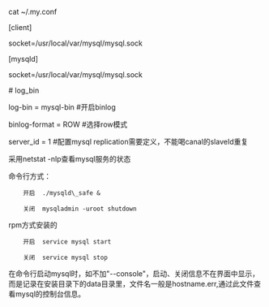 cat ~/.my.conf

\[client\]

socket=/usr/local/var/mysql/mysql.sock

\[mysqld\]

socket=/usr/local/var/mysql/mysql.sock

\# log\_bin

log-bin = mysql-bin \#开启binlog

binlog-format = ROW \#选择row模式

server\_id = 1 \#配置mysql replication需要定义，不能喝canal的slaveId重复



 采用netstat -nlp查看mysql服务的状态

   命令行方式：

        开启  ./mysqld\_safe &

        关闭  mysqladmin -uroot shutdown

   rpm方式安装的

        开启  service mysql start

        关闭  service mysql stop

   在命令行启动mysql时，如不加"--console"，启动、关闭信息不在界面中显示，而是记录在安装目录下的data目录里，文件名一般是hostname.err,通过此文件查看mysql的控制台信息。

